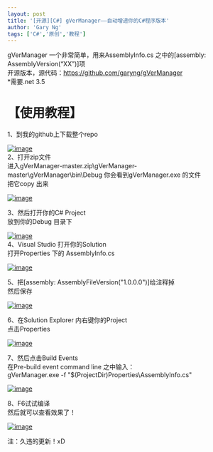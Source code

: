 ```yaml
---
layout: post
title: '[开源][C#] gVerManager——自动增递你的C#程序版本'
author: 'Gary Ng'
tags: ['C#','原创','教程']
---
```


gVerManager 一个非常简单，用来AssemblyInfo.cs 之中的[assembly:
AssemblyVersion(“XX”)]项  
 开源版本，源代码：<https://github.com/garyng/gVerManager>  
 \*需要.net 3.5  
<!-- More -->  
# 【使用教程】

1、到我的github上下载整个repo  

[![image](http://lh6.ggpht.com/-vPZCVwv22UQ/U4SEDxEqUYI/AAAAAAAAG9s/hjMDJhqAu0k/image_thumb%25255B4%25255D.png?imgmax=800 "image")](http://lh6.ggpht.com/-4yWRe6iZzzQ/U4SEC7Yya2I/AAAAAAAAG9k/02Qj_i0JSko/s1600-h/image%25255B6%25255D.png)  
 2、打开zip文件  
 进入gVerManager-master.zip\\gVerManager-master\\gVerManager\\bin\\Debug
你会看到gVerManager.exe 的文件  
 把它copy 出来  

[![image](http://lh3.ggpht.com/-1XMVPmNqkBQ/U4SEGCYWurI/AAAAAAAAG98/kLWklfV0W9Q/image_thumb%25255B5%25255D.png?imgmax=800 "image")](http://lh4.ggpht.com/-4lURtnIf3RI/U4SEExI4wYI/AAAAAAAAG90/J_k604IWhgA/s1600-h/image%25255B9%25255D.png)  
  
 3、然后打开你的C\# Project  
 放到你的Debug 目录下  

[![image](http://lh5.ggpht.com/-yswMDj3kMGw/U4SEHwJxVuI/AAAAAAAAG-M/tdIs15zR510/image_thumb%25255B6%25255D.png?imgmax=800 "image")](http://lh5.ggpht.com/-w4V4A4pu2n0/U4SEHGwg9rI/AAAAAAAAG-E/4U0Y0v-_--A/s1600-h/image%25255B12%25255D.png)  
 4、Visual Studio 打开你的Solution  
 打开Properties 下的 AssemblyInfo.cs  

[![image](http://lh4.ggpht.com/-KzpA-gRrb74/U4SEJp6RG-I/AAAAAAAAG-c/qNsxzrUZoaI/image_thumb%25255B12%25255D.png?imgmax=800 "image")](http://lh5.ggpht.com/-JeJw6iQ0K-A/U4SEIzp9OJI/AAAAAAAAG-U/-umdnk_FiEg/s1600-h/image%25255B16%25255D.png)  
  
 5、把[assembly: AssemblyFileVersion("1.0.0.0")]给注释掉  
 然后保存  

[![image](http://lh5.ggpht.com/-_vRWy-TyoLg/U4SELEx8hdI/AAAAAAAAG-s/yajZTsLKJ0E/image_thumb%25255B13%25255D.png?imgmax=800 "image")](http://lh3.ggpht.com/-EIM7WjLg70k/U4SEKRhlB5I/AAAAAAAAG-k/oE_Rlgl5ptA/s1600-h/image%25255B19%25255D.png)  
  
 6、在Solution Explorer 内右键你的Project  
 点击Properties  

[![image](http://lh5.ggpht.com/-uM2K3F-sMr0/U4SEM7uBlYI/AAAAAAAAG-8/bJM4fQvTAQs/image_thumb%25255B14%25255D.png?imgmax=800 "image")](http://lh6.ggpht.com/-df-pBojoCpE/U4SEMKf9OsI/AAAAAAAAG-0/C4VD1DMRxd8/s1600-h/image%25255B22%25255D.png)  
  
 7、然后点击Build Events  
 在Pre-build event command line 之中输入：  
 gVerManager.exe -f "\$(ProjectDir)Properties\\AssemblyInfo.cs"  

[![image](http://lh6.ggpht.com/-Tu2-yvZG7Yo/U4SEOldPukI/AAAAAAAAG_M/4MU_OSfYVSg/image_thumb%25255B15%25255D.png?imgmax=800 "image")](http://lh3.ggpht.com/-pK4ukXJutPI/U4SENgdEAFI/AAAAAAAAG_E/RlRO7hR7rB4/s1600-h/image%25255B25%25255D.png)  
  
 8、F6试试编译  
 然后就可以查看效果了！  

[![image](http://lh3.ggpht.com/-jsV_ipY4_tw/U4SEQE62z8I/AAAAAAAAG_c/A4jG-mgTGPE/image_thumb%25255B16%25255D.png?imgmax=800 "image")](http://lh6.ggpht.com/-4Aj8z_vdKEU/U4SEPS6AZeI/AAAAAAAAG_U/jPndWoIJP1Q/s1600-h/image%25255B28%25255D.png)  
  
  
 注：久违的更新！xD

